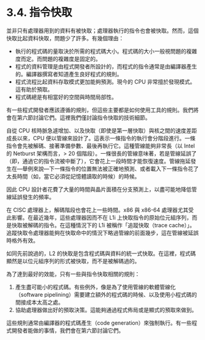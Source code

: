# 3.4. 指令快取

並非只有處理器用到的資料有被快取；處理器執行的指令也會被快取。然而，這個快取比起資料快取，問題少了許多。有幾個理由：

* 執行的程式碼的量取決於所需的程式碼大小。程式碼的大小一般視問題的複雜度而定。而問題的複雜度是固定的。
* 程式的資料管理是由程式開發者所設計的，而程式的指令通常是由編譯器產生的。編譯器撰寫者知道產生良好程式的規則。
* 程式流程比起資料存取模式更加能夠預測。現今的 CPU 非常擅於發現模式。這有助於預取。
* 程式碼總是有相當好的空間與時間局部性。

有一些程式開發者應該遵循的規則，但這些主要都是如何使用工具的規則。我們將會在第六節討論它們。這裡我們僅討論指令快取的技術細節。

自從 CPU 核時脈急遽增加、以及快取（即使是第一層快取）與核之間的速度差距成長以來，CPU 便以管線來設計了。這表示一條指令的執行會分階段進行。一條指令會先被解碼、接著準備參數、最後再執行它。這種管線能夠非常長（以 Intel 的 Netburst 架構而言，> 20 個階段）。一條很長的管線意味著，若是管線延誤了（即，通過它的指令流被中斷了），它會花上一段時間才能恢復速度。管線拖延發生在––舉例來說––下一條指令的位置無法被正確地預測、或者載入下一條指令花了太長時間（如，當它必須從記憶體讀取的時候）的時候。

因此 CPU 設計者花費了大量的時間與晶片面積在分支預測上，以盡可能地降低管線延誤發生的頻率。

在 CISC 處理器上，解碼階段也會花上一些時間。x86 與 x86-64 處理器尤其受此影響。在最近幾年，這些處理器因而不在 L1i 上快取指令的原始位元組序列，而是快取被解碼的指令。在這種情況下的 L1i 被稱作「追蹤快取（trace cache）」。追蹤快取令處理器能夠在快取命中的情況下略過管線的前面幾步，這在管線被延誤時格外有效。

如同先前說過的，L2 的快取是包含程式碼與資料的統一式快取。在這裡，程式碼顯然是以位元組序列的形式被快取，而不是被解碼過的。

為了達到最好的效能，只有一些與指令快取相關的規則：

1. 產生盡可能小的程式碼。有些例外，像是為了使用管線的軟體管線化（software pipelining）需要建立額外的程式碼的時候、以及使用小程式碼的間接成本太高之處。
2. 協助處理器做出好的預取決策。這能夠通過程式佈局或是顯式的預取來做到。

這些規則通常由編譯器的程式碼產生（code generation）來強制執行。有一些程式開發者能做的事情，我們會在第六節討論它們。

